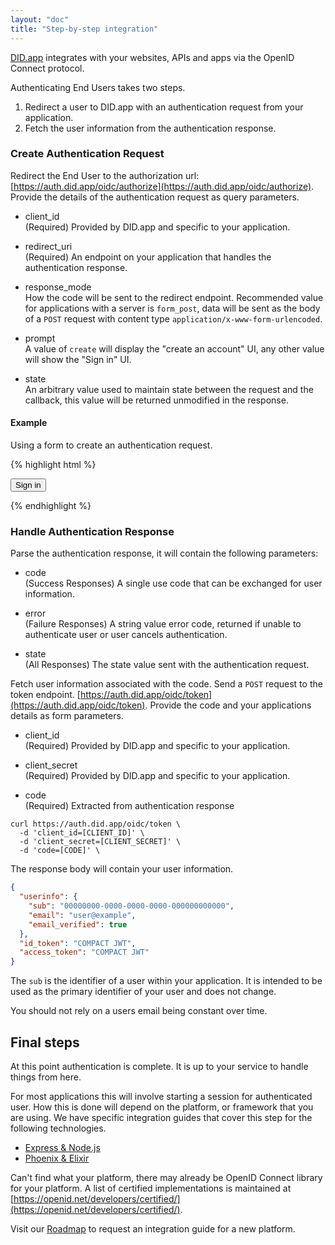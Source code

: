 ```yaml
---
layout: "doc"
title: "Step-by-step integration"
---
```


[DID.app](/) integrates with your websites, APIs and apps via the OpenID Connect protocol.

Authenticating End Users takes two steps.

1. Redirect a user to DID.app with an authentication request from your application.
2. Fetch the user information from the authentication response.

### Create Authentication Request

Redirect the End User to the authorization url: [https://auth.did.app/oidc/authorize](https://auth.did.app/oidc/authorize).
Provide the details of the authentication request as query parameters.

- client_id  
  (Required) Provided by DID.app and specific to your application.

- redirect_uri  
  (Required) An endpoint on your application that handles the authentication response.

- response_mode  
  How the code will be sent to the redirect endpoint.
  Recommended value for applications with a server is `form_post`, data will be sent as the body of a `POST` request with content type `application/x-www-form-urlencoded`.

- prompt  
  A value of `create` will display the "create an account" UI, any other value will show the "Sign in" UI.

- state  
  An arbitrary value used to maintain state between the request and the callback, this value will be returned unmodified in the response.

#### Example

Using a form to create an authentication request.
<!-- Using the `get` method will add each input as a query parameter to the   -->

{% highlight html %}
<form action="https://auth.did.app/oidc/authorize" method="get">
  <input name="client_id" value="[CLIENT_ID]" type="hidden" />
  <input name="redirect_uri" value="[REDIRECT_URI]" type="hidden" />
  <input name="response_mode" value="form_post" type="hidden" />

  <button type="submit">Sign in</button>
</form>
{% endhighlight %}



<!-- <input name="scope" value="openid" type="hidden" />
<input name="response_type" value="code" type="hidden" /> -->

<!-- scope:** As OpenID Connect is built on top of OAuth 2.0, a scope value of openid is needed to indicate that we are using OpenID Connect.

**response_type:** This says we want to use the OAuth 2.0 Authorization Code flow.
This is by far the most commonly used flow it is suitable for all web and mobile applications. -->

<!-- **client_id** provided by DID.app and specific to your application.

**redirect_uri** Once the user has authenticated this is where to send the authentication response, it is an endpoint on your application.

**response_mode** How the code will be sent to the redirect endpoint.
A value of `form_post` indicates the data will be sent using a `POST` request and encoded as URI form parameters. -->


### Handle Authentication Response

Parse the authentication response, it will contain the following parameters:

- code  
  (Success Responses) A single use code that can be exchanged for user information.

- error  
  (Failure Responses) A string value error code, returned if unable to authenticate user or user cancels authentication.

- state  
  (All Responses) The state value sent with the authentication request.

Fetch user information associated with the code.
Send a `POST` request to the token endpoint. [https://auth.did.app/oidc/token](https://auth.did.app/oidc/token).
Provide the code and your applications details as form parameters.

- client_id  
  (Required) Provided by DID.app and specific to your application.

- client_secret  
  (Required) Provided by DID.app and specific to your application.

- code  
  (Required) Extracted from authentication response


```shell
curl https://auth.did.app/oidc/token \
  -d 'client_id=[CLIENT_ID]' \
  -d 'client_secret=[CLIENT_SECRET]' \
  -d 'code=[CODE]' \
```

The response body will contain your user information.

```json
{
  "userinfo": {
    "sub": "00000000-0000-0000-0000-000000000000",
    "email": "user@example",
    "email_verified": true
  },
  "id_token": "COMPACT JWT",
  "access_token": "COMPACT JWT"
}
```
<!--
```ruby
Faraday.post(
  "https://auth.did.app/oidc/token",
  code: params[:code],
  grant_type: "authorization_code",
  redirect_uri: "http://myapp.demo/sign_in"
)
``` -->

The `sub` is the identifier of a user within your application.
It is intended to be used as the primary identifier of your user and does not change.

You should not rely on a users email being constant over time.

## Final steps

At this point authentication is complete.
It is up to your service to handle things from here.

For most applications this will involve starting a session for authenticated user.
How this is done will depend on the platform, or framework that you are using.
We have specific integration guides that cover this step for the following technologies.

- [Express & Node.js](/guides/express-nodejs-openid-connect-integration)
- [Phoenix & Elixir](/guides/phoenix-elixir-openid-connect-integration)

Can't find what your platform, there may already be OpenID Connect library for your platform.
A list of certified implementations is maintained at [https://openid.net/developers/certified/](https://openid.net/developers/certified/).

Visit our [Roadmap](https://did.nolt.io) to request an integration guide for a new platform.
